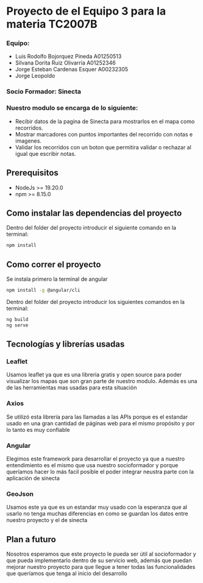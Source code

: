 # Proyecto de el Equipo 3 para la materia TC2007B

### Equipo: 
- Luis Rodolfo Bojorquez Pineda A01250513
- Silvana Dorita Ruiz Olivarría A01252346
- Jorge Esteban Cardenas Esquer A00232305
- Jorge Leopoldo

### Socio Formador: Sinecta

### Nuestro modulo se encarga de lo siguiente:
- Recibir datos de la pagina de Sinecta para mostrarlos en el mapa como recorridos.
- Mostrar marcadores con puntos importantes del recorrido con notas e imagenes.
- Validar los recorridos con un boton que permitira validar o rechazar al igual que escribir notas.


## Prerequisitos
- NodeJs >= 19.20.0
- npm >= 8.15.0

## Como instalar las dependencias del proyecto
Dentro del folder del proyecto introducir el siguiente comando en la terminal:
```sh
npm install
```

## Como correr el proyecto
Se instala primero la terminal de angular
```sh
npm install -g @angular/cli
```

Dentro del folder del proyecto introducir los siguientes comandos en la terminal:
```sh
ng build
ng serve
```

## Tecnologías y librerías usadas
### Leaflet
Usamos leaflet ya que es una libreria gratis y open source para poder visualizar los mapas que son gran parte de nuestro modulo. Además es una de las herramientas mas usadas para esta situación

### Axios
Se utilizó esta librería para las llamadas a las APIs porque es el estandar usado en una gran cantidad de páginas web para el mismo propósito y por lo tanto es muy confiable

### Angular
Elegimos este framework para desarrollar el proyecto ya que a nuestro entendimiento es el mismo que usa nuestro socioformador y porque queríamos hacer lo más facil posible el poder integrar neustra parte con la aplicación de sinecta

### GeoJson
Usamos este ya que es un estandar muy usado con la esperanza que al usarlo no tenga muchas diferencias en como se guardan los datos entre nuestro proyecto y el de sinecta

## Plan a futuro
Nosotros esperamos que este proyecto le pueda ser útil al socioformador y que pueda implementarlo dentro de su servicio web, además que puedan mejorar nuestro proyecto para que llegue a tener todas las funcionalidades que queríamos que tenga al inicio del desarrollo
